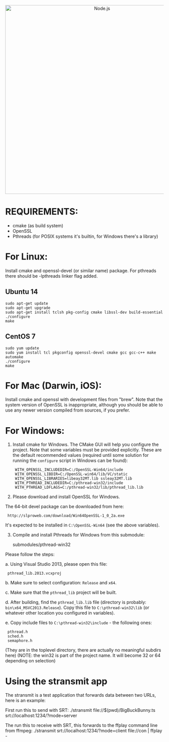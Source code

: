 <p align="center">
  <a href="http://srtalliance.org/">
    <img alt="Node.js" src="http://www.srtalliance.org/wp-content/uploads/SRT_text_hor_logo_grey.png" width="600"/>
  </a>
</p>

REQUIREMENTS:
============

* cmake (as build system)
* OpenSSL
* Pthreads (for POSIX systems it's builtin, for Windows there's a library)

For Linux:
==========

Install cmake and openssl-devel (or similar name) package. For pthreads
there should be -lpthreads linker flag added.

## Ubuntu 14
```
sudo apt-get update
sudo apt-get upgrade
sudo apt-get install tclsh pkg-config cmake libssl-dev build-essential
./configure
make
```
## CentOS 7
```
sudo yum update
sudo yum install tcl pkgconfig openssl-devel cmake gcc gcc-c++ make automake
./configure
make
```

For Mac (Darwin, iOS):
=====================

Install cmake and openssl with development files from "brew". Note that the
system version of OpenSSL is inappropriate, although you should be able to
use any newer version compiled from sources, if you prefer.

For Windows:
============

1. Install cmake for Windows. The CMake GUI will help you configure the project.
Note that some variables must be provided explicitly. These are the default
recommended values (required until some solution for running the `configure`
script in Windows can be found):

		WITH_OPENSSL_INCLUDEDIR=C:/OpenSSL-Win64/include
		WITH_OPENSSL_LIBDIR=C:/OpenSSL-win64/lib/VC/static
		WITH_OPENSSL_LIBRARIES=libeay32MT.lib ssleay32MT.lib
		WITH_PTHREAD_INCLUDEDIR=C:/pthread-win32/include
		WITH_PTHREAD_LDFLAGS=C:/pthread-win32/lib/pthread_lib.lib


2. Please download and install OpenSSL for Windows.

The 64-bit devel package can be downloaded from here:

     http://slproweb.com/download/Win64OpenSSL-1_0_2a.exe

It's expected to be installed in `C:\OpenSSL-Win64` (see the above variables).


3. Compile and install Pthreads for Windows from this submodule:

     submodules/pthread-win32

Please follow the steps:

a. Using Visual Studio 2013, please open this file:

     pthread_lib.2013.vcxproj

b. Make sure to select configuration: `Release` and `x64`.

c. Make sure that the `pthread_lib` project will be built.

d. After building, find the `pthread_lib.lib` file (directory is probably: `bin\x64_MSVC2013.Release`).
Copy this file to `C:\pthread-win32\lib` (or whatever other location you configured in variables).

e. Copy include files to `C:\pthread-win32\include` - the following ones:

     pthread.h
     sched.h
     semaphore.h

(They are in the toplevel directory, there are actually no meaningful subdirs here)
(NOTE: the win32 is part of the project name. It will become 32 or 64 depending on selection)


Using the stransmit app
=======================

The stransmit is a test application that forwards data between two URLs, here is an example:

First run this to send with SRT:
./stransmit file://$(pwd)/BigBuckBunny.ts srt://localhost:1234/?mode=server

The run this to receive with SRT, this forwards to the ffplay command line from
ffmpeg:
./stransmit  srt://localhost:1234/?mode=client file://con | ffplay -
